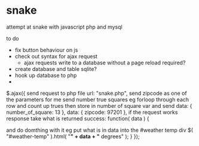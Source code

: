 # snake
attempt at snake with javascript php and mysql 

to do 
- fix button behaviour on js
- check out syntax for ajax request
  - ajax requests write to a database without a page reload required? 
- create database and table sqlite?  
- hook up database to php
- 
$.ajax({
send request to php file
  url: "snake.php",
send zipcode as one of the parameters 
for me send number true squares eg forloop through each row and count up trues then store in number of square var and send 
  data: {
    number_of_square: 13
  },
  data: {
    zipcode: 97201
  },
if the request works response take what is returned 
  success: function( data ) {

and do domthing with it eg put what is in data into the #weather temp div 
    $( "#weather-temp" ).html( "<strong>" + data + "</strong> degrees" );
  }
});
